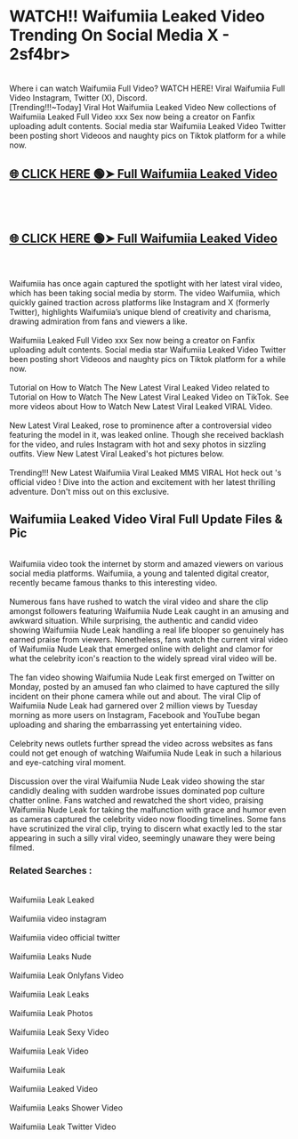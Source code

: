 # WATCH!! Waifumiia Leaked Video Trending On Social Media X - 2sf4br>
<br>
Where i can watch Waifumiia Full Video? WATCH HERE! Viral Waifumiia Full Video Instagram, Twitter (X), Discord.
<br>
[Trending!!!~Today] Viral Hot Waifumiia Leaked Video New collections of Waifumiia Leaked Full Video xxx Sex now being a creator on Fanfix uploading adult contents. Social media star Waifumiia Leaked Video Twitter been posting short Videoos and naughty pics on Tiktok platform for a while now.
<br>
<h2><a href="https://onlyfansleakedmodels.blogspot.com/2024/09/waifumiia-doggie-fuck-video-leaked.html">🌐 CLICK HERE 🟢➤ Full Waifumiia Leaked Video</a></h2><br>
<br>
<h2><a href="https://onlyfansleakedmodels.blogspot.com/2024/09/waifumiia-doggie-fuck-video-leaked.html">🌐 CLICK HERE 🟢➤ Full Waifumiia Leaked Video</a></h2><br>
<br>
Waifumiia has once again captured the spotlight with her latest viral video, which has been taking social media by storm. The video Waifumiia, which quickly gained traction across platforms like Instagram and X (formerly Twitter), highlights Waifumiia’s unique blend of creativity and charisma, drawing admiration from fans and viewers a like.
<br><br>
Waifumiia Leaked Full Video xxx Sex now being a creator on Fanfix uploading adult contents. Social media star Waifumiia Leaked Video Twitter been posting short Videoos and naughty pics on Tiktok platform for a while now.
<br><br>
Tutorial on How to Watch The New Latest Viral Leaked Video related to Tutorial on How to Watch The New Latest Viral Leaked Video on TikTok. See more videos about How to Watch New Latest Viral Leaked VIRAL Video.
<br><br>
New Latest Viral Leaked, rose to prominence after a controversial video featuring the model in it, was leaked online. Though she received backlash for the video, and rules Instagram with hot and sexy photos in sizzling outfits. View New Latest Viral Leaked's hot pictures below.
<br><br>
Trending!!! New Latest Waifumiia Viral Leaked MMS VIRAL Hot heck out 's official video ! Dive into the action and excitement with her latest thrilling adventure. Don't miss out on this exclusive.
<br>
<h2>Waifumiia Leaked Video Viral Full Update Files & Pic</h2>
<br>
Waifumiia video took the internet by storm and amazed viewers on various social media platforms. Waifumiia, a young and talented digital creator, recently became famous thanks to this interesting video.
<br><br>
Numerous fans have rushed to watch the viral video and share the clip amongst followers featuring Waifumiia Nude Leak caught in an amusing and awkward situation. While surprising, the authentic and candid video showing Waifumiia Nude Leak handling a real life blooper so genuinely has earned praise from viewers. Nonetheless, fans watch the current viral video of Waifumiia Nude Leak that emerged online with delight and clamor for what the celebrity icon's reaction to the widely spread viral video will be.
<br><br>
The fan video showing Waifumiia Nude Leak first emerged on Twitter on Monday, posted by an amused fan who claimed to have captured the silly incident on their phone camera while out and about. The viral Clip of Waifumiia Nude Leak had garnered over 2 million views by Tuesday morning as more users on Instagram, Facebook and YouTube began uploading and sharing the embarrassing yet entertaining video.
<br><br>
Celebrity news outlets further spread the video across websites as fans could not get enough of watching Waifumiia Nude Leak in such a hilarious and eye-catching viral moment.
<br><br>
Discussion over the viral Waifumiia Nude Leak video showing the star candidly dealing with sudden wardrobe issues dominated pop culture chatter online. Fans watched and rewatched the short video, praising Waifumiia Nude Leak for taking the malfunction with grace and humor even as cameras captured the celebrity video now flooding timelines. Some fans have scrutinized the viral clip, trying to discern what exactly led to the star appearing in such a silly viral video, seemingly unaware they were being filmed.
<br>
<h3>Related Searches :</h3>
<br>
Waifumiia Leak Leaked
<br><br>
Waifumiia video instagram
<br><br>
Waifumiia video official twitter
<br><br>
Waifumiia Leaks Nude
<br><br>
Waifumiia Leak Onlyfans Video
<br><br>
Waifumiia Leak Leaks
<br><br>
Waifumiia Leak Photos
<br><br>
Waifumiia Leak Sexy Video
<br><br>
Waifumiia Leak Video
<br><br>
Waifumiia Leak
<br><br>
Waifumiia Leaked Video
<br><br>
Waifumiia Leaks Shower Video
<br><br>
Waifumiia Leak Twitter Video
